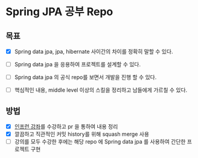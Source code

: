 # Spring JPA 공부 Repo

## 목표
- [x] Spring data jpa, jpa, hibernate 사이간의 차이를 정확히 말할 수 있다.
- [ ] Spring data jpa 을 응용하여 프로젝트를 설계할 수 있다.
- [ ] Spring data jpa 의 공식 repo를 보면서 개발을 진행 할 수 있다.
- [ ] 핵심적인 내용, middle level 이상의 스킬을 정리하고 남들에게 가르칠 수 있다.


## 방법
- [x] [인프런 강좌](https://www.inflearn.com/course/%EC%8A%A4%ED%94%84%EB%A7%81-%EB%8D%B0%EC%9D%B4%ED%84%B0-jpa/dashboard)를 수강하고 pr 을 통하여 내용 정리
- [x] 깔끔하고 직관적인 커밋 history를 위해 squash merge 사용
- [ ] 강의를 모두 수강한 후에는 해당 repo 에 Spring data jpa 를 사용하여 간단한 프로젝트 구현
